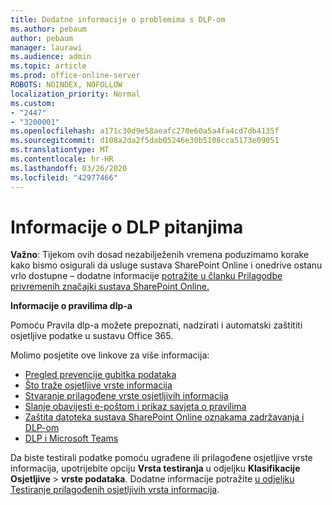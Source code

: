 ```yaml
---
title: Dodatne informacije o problemima s DLP-om
ms.author: pebaum
author: pebaum
manager: laurawi
ms.audience: admin
ms.topic: article
ms.prod: office-online-server
ROBOTS: NOINDEX, NOFOLLOW
localization_priority: Normal
ms.custom:
- "2447"
- "3200001"
ms.openlocfilehash: a171c30d9e58aeafc270e60a5a4fa4cd7db4135f
ms.sourcegitcommit: d108a2da2f5dab05246e30b5108cca5173e09051
ms.translationtype: MT
ms.contentlocale: hr-HR
ms.lasthandoff: 03/26/2020
ms.locfileid: "42977466"
---
```

# <a name="information-about-dlp-issues"></a>Informacije o DLP pitanjima

**Važno**: Tijekom ovih dosad nezabilježenih vremena poduzimamo korake kako bismo osigurali da usluge sustava SharePoint Online i onedrive ostanu vrlo dostupne – dodatne informacije [potražite u članku Prilagodbe privremenih značajki sustava SharePoint Online.](https://aka.ms/ODSPAdjustments)

**Informacije o pravilima dlp-a**

Pomoću Pravila dlp-a možete prepoznati, nadzirati i automatski zaštititi osjetljive podatke u sustavu Office 365.

Molimo posjetite ove linkove za više informacija:

- [Pregled prevencije gubitka podataka](https://docs.microsoft.com/office365/securitycompliance/data-loss-prevention-policies)
- [Što traže osjetljive vrste informacija](https://docs.microsoft.com/office365/securitycompliance/what-the-sensitive-information-types-look-for)
- [Stvaranje prilagođene vrste osjetljivih informacija](https://docs.microsoft.com/office365/securitycompliance/create-a-custom-sensitive-information-type)
- [Slanje obavijesti e-poštom i prikaz savjeta o pravilima](https://docs.microsoft.com/office365/securitycompliance/use-notifications-and-policy-tips)
- [Zaštita datoteka sustava SharePoint Online oznakama zadržavanja i DLP-om](https://docs.microsoft.com/office365/securitycompliance/protect-sharepoint-online-files-with-office-365-labels-and-dlp)
- [DLP i Microsoft Teams](https://docs.microsoft.com/office365/securitycompliance/dlp-microsoft-teams)

Da biste testirali podatke pomoću ugrađene ili prilagođene osjetljive vrste informacija, upotrijebite opciju **Vrsta testiranja** u odjeljku **Klasifikacije Osjetljive** > **vrste podataka**. Dodatne informacije potražite [u odjeljku Testiranje prilagođenih osjetljivih vrsta informacija](https://docs.microsoft.com/office365/securitycompliance/create-a-custom-sensitive-information-type#test-custom-sensitive-information-types-in-the-security--compliance-center).